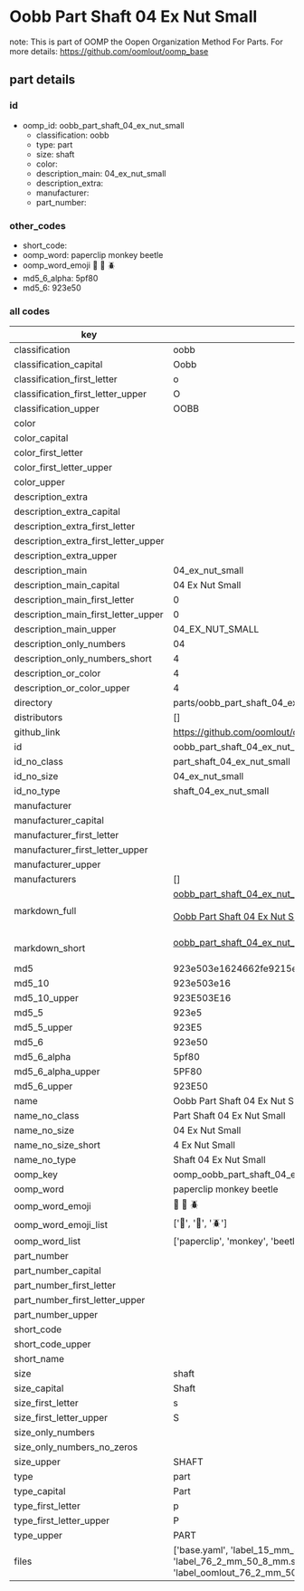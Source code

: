 # Oobb Part Shaft 04 Ex Nut Small  

note: This is part of OOMP the Oopen Organization Method For Parts. For more details: https://github.com/oomlout/oomp_base

##  part details





### id
* oomp_id: oobb_part_shaft_04_ex_nut_small
  * classification: oobb
  * type: part
  * size: shaft
  * color: 
  * description_main: 04_ex_nut_small
  * description_extra: 
  * manufacturer: 
  * part_number: 

### other_codes
* short_code: 
* oomp_word: paperclip monkey beetle
* oomp_word_emoji :paperclip: :monkey: :beetle:
* md5_6_alpha: 5pf80
* md5_6: 923e50

### all codes 
| key | value |  
| --- | --- |  
| classification | oobb |  
| classification_capital | Oobb |  
| classification_first_letter | o |  
| classification_first_letter_upper | O |  
| classification_upper | OOBB |  
| color |  |  
| color_capital |  |  
| color_first_letter |  |  
| color_first_letter_upper |  |  
| color_upper |  |  
| description_extra |  |  
| description_extra_capital |  |  
| description_extra_first_letter |  |  
| description_extra_first_letter_upper |  |  
| description_extra_upper |  |  
| description_main | 04_ex_nut_small |  
| description_main_capital | 04 Ex Nut Small |  
| description_main_first_letter | 0 |  
| description_main_first_letter_upper | 0 |  
| description_main_upper | 04_EX_NUT_SMALL |  
| description_only_numbers | 04 |  
| description_only_numbers_short | 4 |  
| description_or_color | 4 |  
| description_or_color_upper | 4 |  
| directory | parts/oobb_part_shaft_04_ex_nut_small |  
| distributors | [] |  
| github_link | https://github.com/oomlout/oomlout_oomp_part_src/tree/main/parts/oobb_part_shaft_04_ex_nut_small/working |  
| id | oobb_part_shaft_04_ex_nut_small |  
| id_no_class | part_shaft_04_ex_nut_small |  
| id_no_size | 04_ex_nut_small |  
| id_no_type | shaft_04_ex_nut_small |  
| manufacturer |  |  
| manufacturer_capital |  |  
| manufacturer_first_letter |  |  
| manufacturer_first_letter_upper |  |  
| manufacturer_upper |  |  
| manufacturers | [] |  
| markdown_full | [oobb_part_shaft_04_ex_nut_small](https://github.com/oomlout/oomlout_oomp_part_src/tree/main/parts/oobb_part_shaft_04_ex_nut_small/working)<br>[](https://github.com/oomlout/oomlout_oomp_part_src/tree/main/parts/oobb_part_shaft_04_ex_nut_small/working)<br>[Oobb Part Shaft 04 Ex Nut Small](https://github.com/oomlout/oomlout_oomp_part_src/tree/main/parts/oobb_part_shaft_04_ex_nut_small/working)<br><br> |  
| markdown_short | [oobb_part_shaft_04_ex_nut_small](https://github.com/oomlout/oomlout_oomp_part_src/tree/main/parts/oobb_part_shaft_04_ex_nut_small/working)<br><br> |  
| md5 | 923e503e1624662fe9215e4364ee848e |  
| md5_10 | 923e503e16 |  
| md5_10_upper | 923E503E16 |  
| md5_5 | 923e5 |  
| md5_5_upper | 923E5 |  
| md5_6 | 923e50 |  
| md5_6_alpha | 5pf80 |  
| md5_6_alpha_upper | 5PF80 |  
| md5_6_upper | 923E50 |  
| name | Oobb Part Shaft 04 Ex Nut Small |  
| name_no_class | Part Shaft 04 Ex Nut Small |  
| name_no_size | 04 Ex Nut Small |  
| name_no_size_short | 4 Ex Nut Small |  
| name_no_type | Shaft 04 Ex Nut Small |  
| oomp_key | oomp_oobb_part_shaft_04_ex_nut_small |  
| oomp_word | paperclip monkey beetle |  
| oomp_word_emoji | :paperclip: :monkey: :beetle: |  
| oomp_word_emoji_list | [':paperclip:', ':monkey:', ':beetle:'] |  
| oomp_word_list | ['paperclip', 'monkey', 'beetle'] |  
| part_number |  |  
| part_number_capital |  |  
| part_number_first_letter |  |  
| part_number_first_letter_upper |  |  
| part_number_upper |  |  
| short_code |  |  
| short_code_upper |  |  
| short_name |  |  
| size | shaft |  
| size_capital | Shaft |  
| size_first_letter | s |  
| size_first_letter_upper | S |  
| size_only_numbers |  |  
| size_only_numbers_no_zeros |  |  
| size_upper | SHAFT |  
| type | part |  
| type_capital | Part |  
| type_first_letter | p |  
| type_first_letter_upper | P |  
| type_upper | PART |  
| files | ['base.yaml', 'label_15_mm_30_mm.pdf', 'label_15_mm_30_mm.svg', 'label_76_2_mm_50_8_mm.pdf', 'label_76_2_mm_50_8_mm.svg', 'label_oomlout_76_2_mm_50_8_mm.pdf', 'label_oomlout_76_2_mm_50_8_mm.svg', 'readme.md', 'working.json', 'working.yaml'] |  
